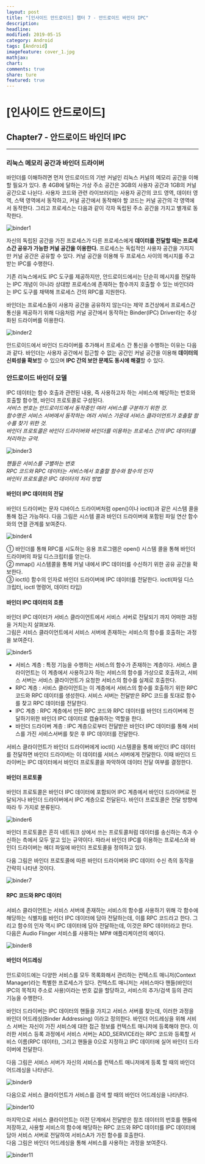 ```yaml
---
layout: post
title: "[인사이드 안드로이드] 챕터 7 - 안드로이드 바인더 IPC"
description:
headline:
modified: 2019-05-15
category: Android
tags: [Android]
imagefeature: cover_1.jpg
mathjax:
chart:
comments: true
share: ture
featured: true
---
```


# [인사이드 안드로이드]


## Chapter7 - 안드로이드 바인더 IPC  


---------------------------------------


### 리눅스 메모리 공간과 바인더 드라이버  

바인더를 이해하려면 먼저 안드로이드의 기반 커널인 리눅스 커널의 메모리 공간을 이해할 필요가 있다. 총 4GB에 달하는 가상 주소 공간은 3GB의 사용자 공간과 1GB의 커널 공간으로 나뉜다. 사용자 코드와 관련 라이브러리는 사용자 공간의 코드 영역, 데이터 영역, 스택 영역에서 동작하고, 커널 공간에서 동작해야 할 코드는 커널 공간의 각 영역에서 동작한다. 그리고 프로세스는 다음과 같이 각자 독립된 주소 공간을 가지고 별개로 동작한다.  

![binder1](/images/post/binder1.png "binder1")  


자신의 독립된 공간을 가진 프로세스가 다른 프로세스에게 **데이터를 전달할 때는 프로세스간 공유가 가능한 커널 공간을 이용한다.** 프로세스는 독립적인 사용자 공간을 가지지만 커널 공간은 공유할 수 있다. 커널 공간을 이용해 두 프로세스 사이의 메시지를 주고 받는 IPC를 수행한다.  

기존 리눅스에서도 IPC 도구를 제공하지만, 안드로이드에서는 단순히 메시지를 전달하는 IPC 개념이 아니라 상대방 프로세스에 존재하는 함수까지 호출할 수 있는 바인더라는 IPC 도구를 채택해 프로세스 간의 RPC를 지원한다.  

바인더는 프로세스들이 사용자 공간을 공유하지 않는다는 제약 조건상에서 프로세스간 통신을 제공하기 위해 다음처럼 커널 공간에서 동작하는 Binder(IPC) Driver라는 추상화된 드라이버를 이용한다.  

![binder2](/images/post/binder2.png "binder2")  

안드로이드에서 바인더 드라이버를 추가해서 프로세스 간 통신을 수행하는 이유는 다음과 같다. 바인더는 사용자 공간에서 접근할 수 없는 공간인 커널 공간을 이용해 **데이터의 신뢰성을 확보**할 수 있으며 **IPC 간의 보안 문제도 동시에 해결**할 수 있다.  

### 안드로이드 바인더 모델  

IPC 데이터는 함수 호출과 관련된 내용, 즉 사용하고자 하는 서비스에 해당하는 번호와 호출할 함수명, 바인더 프로토콜로 구성된다.  
*서비스 번호는 안드로이드에서 동작중인 여러 서비스를 구분하기 위한 것.*  
*함수명은 서비스 서버에서 동작하는 여러 서비스 가운데 서비스 클라이언트가 호출할 함수를 찾기 위한 것.*  
*바인더 프로토콜은 바인더 드라이버와 바인더를 이용하는 프로세스 간의 IPC 데이터를 처리하는 규약.*  

![binder3](/images/post/binder3.png "binder3")  

*핸들은 서비스를 구별하는 번호*  
*RPC 코드와 RPC 데이터는 서비스에서 호출할 함수와 함수의 인자*  
*바인터 프로토콜은 IPC 데이터의 처리 방법*  

#### 바인더 IPC 데이터의 전달  

바인더 드라이버는 문자 디바이스 드라이버처럼 open()이나 ioctl()과 같은 시스템 콜을 통해 접근 가능하다. 다음 그림은 시스템 콜과 바인더 드라이버에 포함된 파일 연산 함수와의 연결 관계를 보여준다.  

![binder4](/images/post/binder4.png "binder4")  

① 바인더를 통해 RPC를 시도하는 응용 프로그램은 open() 시스템 콜을 통해 바인더 드라이버의 파일 디스크립터를 얻는다.  
② mmap() 시스템콜을 통해 커널 내에서 IPC 데이터를 수신하기 위한 공유 공간을 확보한다.  
③ ioctl() 함수의 인자로 바인더 드라이버에 IPC 데이터를 전달한다. ioctl(파일 디스크립터, ioctl 명령어, 데이터 타입)  

#### 바인더 IPC 데이터의 흐름  

바인더 IPC 데이터가 서비스 클라이언트에서 서비스 서버로 전달되기 까지 어떠한 과정을 거치는지 살펴보자.  
그림은 서비스 클라이언트에서 서비스 서버에 존재하는 서비스의 함수를 호출하는 과정을 보여준다.  

![binder5](/images/post/binder5.png "binder5")  

* 서비스 계층 : 특정 기능을 수행하는 서비스의 함수가 존재하는 계층이다. 서비스 클라이언트는 이 계층에서 사용하고자 하는 서비스의 함수를 가상으로 호출하고, 서비스 서버는 서비스 클라이언트가 요청한 서비스의 함수를 실제로 호출한다.  
* RPC 계층 : 서비스 클라이언트는 이 계층에서 서비스의 함수를 호출하기 위한 RPC 코드와 RPC 데이터를 생성한다. 서비스 서버는 전달받은 RPC 코드를 토대로 함수를 찾고 RPC 데이터를 전달한다.  
* IPC 계층 : RPC 계층에서 만든 RPC 코드와 RPC 데이터를 바인더 드라이버에 전달하기위한 바인더 IPC 데이터로 캡슐화하는 역할을 한다.  
* 바인더 드라이버 계층 : IPC 계층으로부터 전달받은 바인더 IPC 데이터를 통해 서비스를 가진 서비스서버를 찾은 후 IPC 데이터를 전달한다.  

서비스 클라이언트가 바인더 드라이버에게 ioctl() 시스템콜을 통해 바인더 IPC 데이터를 전달하면 바인더 드라이버는 이 데이터를 서비스 서버에게 전달한다. 이때 바인더 드라이버는 IPC 데이터에서 바인더 프로토콜을 파악하여 데이터 전달 여부를 결정한다.  

#### 바인더 프로토콜  

바인더 프로토콜은 바인더 IPC 데이터에 포함되어 IPC 계층에서 바인더 드라이버로 전달되거나 바인더 드라이버에서 IPC 계층으로 전달된다. 바인더 프로토콜은 전달 방향에 따라 두 가지로 분류된다.  

![binder6](/images/post/binder6.png "binder6")  

바인더 프로토콜은 흔히 네트워크 상에서 쓰는 프로토콜처럼 데이터를 송신하는 측과 수신하는 측에서 모두 알고 있는 규약이다. 따라서 바인더 IPC를 이용하는 프로세스와 바인더 드라이버는 헤더 파일에 바인더 프로토콜을 정의하고 있다.  

다음 그림은 바인더 프로토콜에 따른 바인더 드라이버와 IPC 데이터 수신 측의 동작을 간략히 나타낸 것이다.  

![binder7](/images/post/binder7.png "binder7")  

#### RPC 코드와 RPC 데이터  

서비스 클라이언트는 서비스 서버에 존재하는 서비스의 함수를 사용하기 위해 각 함수에 해당하는 식별자를 바인더 IPC 데이터에 담아 전달하는데, 이를 RPC 코드라고 한다. 그리고 함수의 인자 역시 IPC 데이터에 담아 전달하는데, 이것은 RPC 데이터라고 한다.  
다음은 Audio Flinger 서비스를 사용하는 MP# 애플리케이션의 예이다.  

![binder8](/images/post/binder8.png "binder8")  

#### 바인더 어드레싱  

안드로이드에는 다양한 서비스를 모두 목록화해서 관리하는 컨텍스트 매니저(Context Manager)라는 특별한 프로세스가 있다. 컨텍스트 매니저는 서비스마다 핸들(바인더 IPC의 목적지 주소로 사용)이라는 번호 값을 할당하고, 서비스의 추가/검색 등의 관리 기능을 수행한다.  

바인더 드라이버는 IPC 데이터의 핸들을 가지고 서비스 서버를 찾는데, 이러한 과정을 바인더 어드레싱(Binder Addressing) 이라고 정의한다. 바인더 어드레싱을 위해 서비스 서버는 자신이 가진 서비스에 대한 접근 정보를 컨텍스트 매니저에 등록해야 한다. 이러한 서비스 등록 과정에서 서비스 서버는 ADD_SERVICE라는 RPC 코드와 등록할 서비스 이름(RPC 데이터), 그리고 핸들을 0으로 지정하고 IPC 데이터에 실어 바인더 드라이버에 전달한다.  

다음 그림은 서비스 서버가 자신의 서비스를 컨텍스트 매니저에게 등록 할 때의 바인더 어드레싱을 나타낸다.  

![binder9](/images/post/binder9.png "binder9")  

다음으로 서비스 클라이언트가 서비스를 검색 할 때의 바인더 어드레싱을 나타낸다.  

![binder10](/images/post/binder10.png "binder10")  

마지막으로 서비스 클라이언트는 이전 단계에서 전달받은 참조 데이터의 번호를 핸들에 저장하고, 사용할 서비스의 함수에 해당하는 RPC 코드와 RPC 데이터를 IPC 데이터에 담아 서비스 서버로 전달하여 서비스A가 가진 함수를 호출한다.  
다음 그림은 바인더 어드레싱을 통해 서비스를 사용하는 과정을 보여준다.  

![binder11](/images/post/binder11.png "binder11")  
